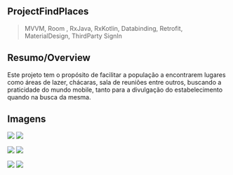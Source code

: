 ## **ProjectFindPlaces** 
>  MVVM, Room , RxJava, RxKotlin, Databinding, Retrofit, MaterialDesign, ThirdParty SignIn
## Resumo/Overview
 Este projeto tem o propósito de facilitar a população a encontrarem lugares como áreas de lazer, chácaras, sala de reuniões entre outros,
 buscando a praticidade do mundo mobile, tanto para a divulgação do estabelecimento quando na busca da mesma.
 
  ## **Imagens** 
 ![](https://github.com/caiolesk/ProjectFindPlaces/blob/master/main2.png) ![](https://github.com/caiolesk/ProjectFindPlaces/blob/master/main.png)
 
 ![](https://github.com/caiolesk/ProjectFindPlaces/blob/master/datail.png) ![](https://github.com/caiolesk/ProjectFindPlaces/blob/master/avaliation.png)
 
  ![](https://github.com/caiolesk/ProjectFindPlaces/blob/master/signIn.png) ![](https://github.com/caiolesk/ProjectFindPlaces/blob/master/filters.png)
